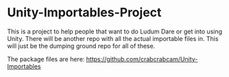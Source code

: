# Unity-Importables-Project

This is a project to help people that want to do Ludum Dare or get into using Unity. There will be another repo with all the actual importable files in. This will just be the dumping ground repo for all of these.

The package files are here: https://github.com/crabcrabcam/Unity-Importables
